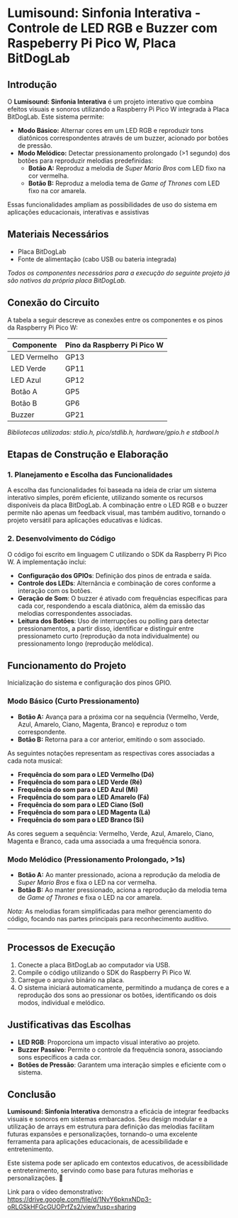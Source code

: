 # **Lumisound: Sinfonia Interativa - Controle de LED RGB e Buzzer com Raspeberry Pi Pico W, Placa BitDogLab**

## **Introdução**
O **Lumisound: Sinfonia Interativa** é um projeto interativo que combina efeitos visuais e sonoros utilizando a Raspberry Pi Pico W integrada à Placa BitDogLab. Este sistema permite:

- **Modo Básico:** Alternar cores em um LED RGB e reproduzir tons diatônicos correspondentes através de um buzzer, acionado por botões de pressão.
- **Modo Melódico:** Detectar pressionamento prolongado (>1 segundo) dos botões para reproduzir melodias predefinidas:
  - **Botão A:** Reproduz a melodia de *Super Mario Bros* com LED fixo na cor vermelha.
  - **Botão B:** Reproduz a melodia tema de *Game of Thrones* com LED fixo na cor amarela.

Essas funcionalidades ampliam as possibilidades de uso do sistema em aplicações educacionais, interativas e assistivas

## **Materiais Necessários**
- Placa BitDogLab
- Fonte de alimentação (cabo USB ou bateria integrada)

*Todos os componentes necessários para a execução do seguinte projeto já são nativos da própria placa BitDogLab.*

## **Conexão do Circuito**
A tabela a seguir descreve as conexões entre os componentes e os pinos da Raspberry Pi Pico W:

| Componente  | Pino da Raspberry Pi Pico W |
|------------|---------------------------|
| LED Vermelho | GP13 |
| LED Verde | GP11 |
| LED Azul | GP12 |
| Botão A | GP5 |
| Botão B | GP6 |
| Buzzer | GP21 |

*Bibliotecas utilizadas: stdio.h, pico/stdlib.h, hardware/gpio.h e stdbool.h*

## **Etapas de Construção e Elaboração**
### **1. Planejamento e Escolha das Funcionalidades**
A escolha das funcionalidades foi baseada na ideia de criar um sistema interativo simples, porém eficiente, utilizando somente os recursos disponíveis da placa BitDogLab. A combinação entre o LED RGB e o buzzer permite não apenas um feedback visual, mas também auditivo, tornando o projeto versátil para aplicações educativas e lúdicas.

### **2. Desenvolvimento do Código**
O código foi escrito em linguagem C utilizando o SDK da Raspberry Pi Pico W. A implementação inclui:
- **Configuração dos GPIOs**: Definição dos pinos de entrada e saída.
- **Controle dos LEDs**: Alternância e combinação de cores conforme a interação com os botões.
- **Geração de Som**: O buzzer é ativado com frequências específicas para cada cor, respondendo a escala diatônica, além da emissão das melodias correspondentes associadas.
- **Leitura dos Botões**: Uso de interrupções ou polling para detectar pressionamentos, a partir disso, identificar e distinguir entre pressionameto curto (reprodução da nota individualmente) ou pressionamento longo (reprodução melódica).

## **Funcionamento do Projeto**
Inicialização do sistema e configuração dos pinos GPIO.

### Modo Básico (Curto Pressionamento)
- **Botão A:** Avança para a próxima cor na sequência (Vermelho, Verde, Azul, Amarelo, Ciano, Magenta, Branco) e reproduz o tom correspondente.
- **Botão B:** Retorna para a cor anterior, emitindo o som associado.

As seguintes notações representam as respectivas cores associadas a cada nota musical:

- **Frequência do som para o LED Vermelho (Dó)**
- **Frequência do som para o LED Verde (Ré)**
- **Frequência do som para o LED Azul (Mi)**
- **Frequência do som para o LED Amarelo (Fá)**
- **Frequência do som para o LED Ciano (Sol)**
- **Frequência do som para o LED Magenta (Lá)**
- **Frequência do som para o LED Branco (Si)**

As cores seguem a sequência: Vermelho, Verde, Azul, Amarelo, Ciano, Magenta e Branco, cada uma associada a uma frequência sonora.

### Modo Melódico (Pressionamento Prolongado, >1s)
- **Botão A:** Ao manter pressionado, aciona a reprodução da melodia de *Super Mario Bros* e fixa o LED na cor vermelha.
- **Botão B:** Ao manter pressionado, aciona a reprodução da melodia tema de *Game of Thrones* e fixa o LED na cor amarela.

*Nota:* As melodias foram simplificadas para melhor gerenciamento do código, focando nas partes principais para reconhecimento auditivo.

---

## **Processos de Execução**
1. Conecte a placa BitDogLab ao computador via USB.
2. Compile o código utilizando o SDK do Raspberry Pi Pico W.
3. Carregue o arquivo binário na placa.
4. O sistema iniciará automaticamente, permitindo a mudança de cores e a reprodução dos sons ao pressionar os botões, identificando os dois modos, individual e melódico.

## **Justificativas das Escolhas**
- **LED RGB**: Proporciona um impacto visual interativo ao projeto.
- **Buzzer Passivo**: Permite o controle da frequência sonora, associando sons específicos a cada cor.
- **Botões de Pressão**: Garantem uma interação simples e eficiente com o sistema.

## **Conclusão**
**Lumisound: Sinfonia Interativa** demonstra a eficácia de integrar feedbacks visuais e sonoros em sistemas embarcados. Seu design modular e a utilização de arrays em estrutura para definição das melodias facilitam futuras expansões e personalizações, tornando-o uma excelente ferramenta para aplicações educacionais, de acessibilidade e entretenimento.

Este sistema pode ser aplicado em contextos educativos, de acessibilidade e entretenimento, servindo como base para futuras melhorias e personalizações. 🚀

Link para o vídeo demonstrativo: https://drive.google.com/file/d/1NvY6pknxNDp3-oRLGSkHFGcGUOPrfZs2/view?usp=sharing

